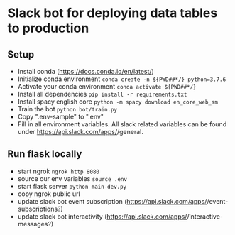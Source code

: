 # Slack bot for deploying data tables to production

## Setup
- Install conda (https://docs.conda.io/en/latest/)
- Initialize conda environment ```conda create -n ${PWD##*/} python=3.7.6```
- Activate your conda environment ```conda activate ${PWD##*/}```
- Install all dependencies ```pip install -r requirements.txt```
- Install spacy english core ```python -m spacy download en_core_web_sm```
- Train the bot ```python bot/train.py```
- Copy ".env-sample" to ".env"
- Fill in all environment variables. All slack related variables can be found 
under https://api.slack.com/apps/<id>/general.


## Run flask locally

- start ngrok ```ngrok http 8080```
- source our env variables ```source .env```
- start flask server ```python main-dev.py```
- copy ngrok public url
- update slack bot event subscription (https://api.slack.com/apps/<id>/event-subscriptions?)
- update slack bot interactivity (https://api.slack.com/apps/<id>/interactive-messages?)
